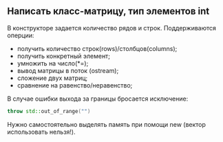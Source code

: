 ## Написать класс-матрицу, тип элементов int

В конструкторе задается количество рядов и строк. Поддерживаются оперции:
- получить количество строк(rows)/столбцов(columns);
- получить конкретный элемент;
- умножить на число(*=);
- вывод матрицы в поток (ostream);
- сложение двух матриц;
- сравнение на равенство/неравенство;

В случае ошибки выхода за границы бросается исключение:

```c++
throw std::out_of_range("")
```

Нужно самостоятельно выделять память при помощи new (вектор использовать нельзя!).
